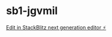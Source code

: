# sb1-jgvmil

[Edit in StackBlitz next generation editor ⚡️](https://stackblitz.com/~/github.com/bsvalues/sb1-jgvmil)